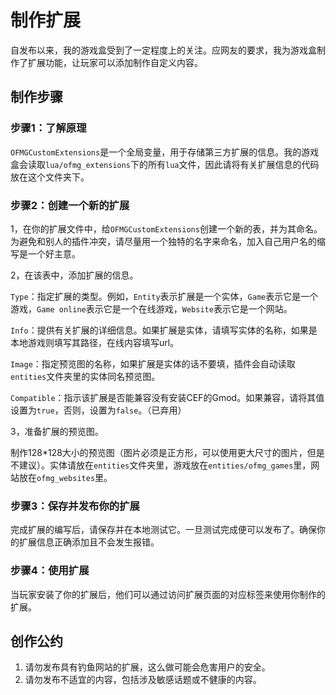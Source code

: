 # 制作扩展

自发布以来，我的游戏盒受到了一定程度上的关注。应网友的要求，我为游戏盒制作了扩展功能，让玩家可以添加制作自定义内容。

## 制作步骤

### 步骤1：了解原理

`OFMGCustomExtensions`是一个全局变量，用于存储第三方扩展的信息。我的游戏盒会读取`lua/ofmg_extensions`下的所有`lua`文件，因此请将有关扩展信息的代码放在这个文件夹下。

### 步骤2：创建一个新的扩展

1，在你的扩展文件中，给`OFMGCustomExtensions`创建一个新的表，并为其命名。为避免和别人的插件冲突，请尽量用一个独特的名字来命名，加入自己用户名的缩写是一个好主意。

2，在该表中，添加扩展的信息。

`Type`：指定扩展的类型。例如，`Entity`表示扩展是一个实体，`Game`表示它是一个游戏，`Game online`表示它是一个在线游戏，`Website`表示它是一个网站。

`Info`：提供有关扩展的详细信息。如果扩展是实体，请填写实体的名称，如果是本地游戏则填写其路径，在线内容填写url。

`Image`：指定预览图的名称，如果扩展是实体的话不要填，插件会自动读取`entities`文件夹里的实体同名预览图。

`Compatible`：指示该扩展是否能兼容没有安装CEF的Gmod。如果兼容，请将其值设置为`true`，否则，设置为`false`。（已弃用）

3，准备扩展的预览图。

制作128*128大小的预览图（图片必须是正方形，可以使用更大尺寸的图片，但是不建议）。实体请放在`entities`文件夹里，游戏放在`entities/ofmg_games`里，网站放在`ofmg_websites`里。

### 步骤3：保存并发布你的扩展

完成扩展的编写后，请保存并在本地测试它。一旦测试完成便可以发布了。确保你的扩展信息正确添加且不会发生报错。

### 步骤4：使用扩展

当玩家安装了你的扩展后，他们可以通过访问扩展页面的对应标签来使用你制作的扩展。

## 创作公约

1. 请勿发布具有钓鱼网站的扩展，这么做可能会危害用户的安全。
1. 请勿发布不适宜的内容，包括涉及敏感话题或不健康的内容。

